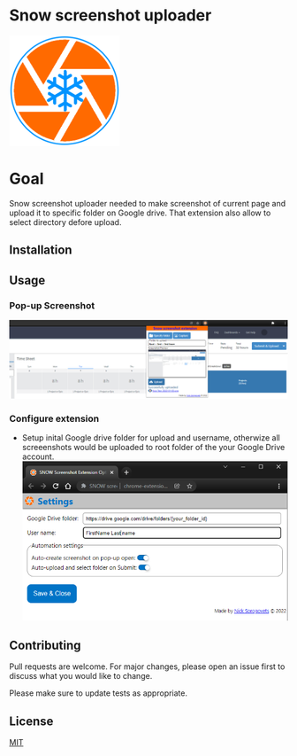 

Snow screenshot uploader
===============

<img src="/img/icon.png" alt="logo" width="200">

# Goal

Snow screenshot uploader needed to make screenshot of current page and upload it to specific folder on Google drive.
That extension also allow to select directory defore upload.

## Installation



## Usage

### Pop-up Screenshot
![screenshot](/img/Screenshot_example.png)
### Configure extension

- Setup inital Google drive folder for upload and username, otherwize all screeenshots would be uploaded to root folder of the your Google Drive account.
![screenshot](/img/settings_example.png)


## Contributing
Pull requests are welcome. For major changes, please open an issue first to discuss what you would like to change.

Please make sure to update tests as appropriate.

## License
[MIT](https://github.com/nick-sorogovets/snow_time_extension/blob/master/LICENSE)
